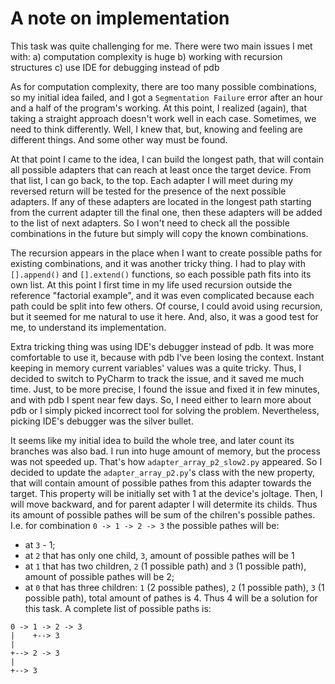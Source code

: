 # A note on implementation
This task was quite challenging for me. There were two main issues I met with:
a) computation complexity is huge
b) working with recursion structures
c) use IDE for debugging instead of pdb

As for computation complexity, there are too many possible combinations, so my 
initial idea failed, and I got a `Segmentation Failure` error after an hour 
and a half of the program's working. At this point, I realized (again), that 
taking a straight approach doesn't work well in each case. Sometimes, we need 
to think differently. Well, I knew that, but, knowing and feeling are different
things. 
And some other way must be found.

At that point I came to the idea, I can build the longest path, that will 
contain all possible adapters that can reach at least once the target device. 
From that list, I can go back, to the top. Each adapter I will meet during my 
reversed return will be tested for the presence of the next possible adapters. 
If any of these adapters are located in the longest path starting from the 
current adapter till the final one, then these adapters will be added to the 
list of next adapters. So I won't need to check all the possible combinations 
in the future but simply will copy the known combinations.

The recursion appears in the place when I want to create possible paths for 
existing combinations, and it was another tricky thing. I had to play with 
`[].append()` and `[].extend()` functions, so each possible path fits into its 
own list. At this point I first time in my life used recursion outside the 
reference "factorial example", and it was even complicated because each path 
could be split into few others. Of course, I could avoid using recursion, but 
it seemed for me natural to use it here. And, also, it was a good test for me, 
to understand its implementation.

Extra tricking thing was using IDE's debugger instead of pdb. It was more 
comfortable to use it, because with pdb I've been losing the context. Instant
keeping in memory current variables' values was a quite tricky. Thus, I decided
to switch to PyCharm to track the issue, and it saved me much time. Just, to be 
more precise, I found the issue and fixed it in few minutes, and with pdb I 
spent near few days. So, I need either to learn more about pdb or I simply 
picked incorrect tool for solving the problem.
Nevertheless, picking IDE's debugger was the silver bullet.

It seems like my initial idea to build the whole tree, and later count its
branches was also bad. I run into huge amount of memory, but the process was
not speeded up. That's how `adapter_array_p2_slow2.py` appeared. So I decided
to update the `adapter_array_p2.py`'s class with the new property, that will
contain amount of possible pathes from this adapter towards the target. This
property will be initially set with 1 at the device's joltage. Then, I will
move backward, and for parent adapter I will determite its childs. Thus its 
amount of possible pathes will be sum of the chilren's possible pathes.
I.e. for combination `0 -> 1 -> 2 -> 3` the possible pathes will be:
- at `3` - 1;
- at `2` that has only one child, `3`, amount of possible pathes will be 1
- at `1` that has two children, `2` (1 possible path) and `3` (1 possible
  path), amount of possible pathes will be 2;
- at `0` that has three children: `1` (2 possible pathes), `2` (1 possible
  path), `3` (1 possible path), total amount of pathes is 4.
Thus 4 will be a solution for this task.
A complete list of possible paths is:
```
0 -> 1 -> 2 -> 3
|    +--> 3
|
+--> 2 -> 3 
|
+--> 3
```

